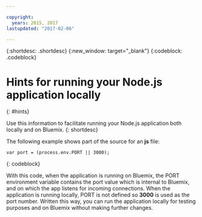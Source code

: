 ```yaml
---

copyright:
  years: 2015, 2017
lastupdated: "2017-02-06"

---
```


{:shortdesc: .shortdesc}
{:new_window: target="_blank"}
{:codeblock: .codeblock}


# Hints for running your Node.js application locally
{: #hints}

Use this information to facilitate running your Node.js application both locally and on Bluemix.
{: shortdesc}

The following example shows part of the source for an **js** file:
```
var port = (process.env.PORT || 3000);
```
{: codeblock}

With this code, when the application is running on Bluemix, the PORT environment variable contains the port value which is internal to Bluemix, and on which the app listens for incoming connections. When the application is running locally, PORT is not defined so **3000** is used as the port number. Written this way, you can run the application locally for testing purposes and on Bluemix without making further changes.
